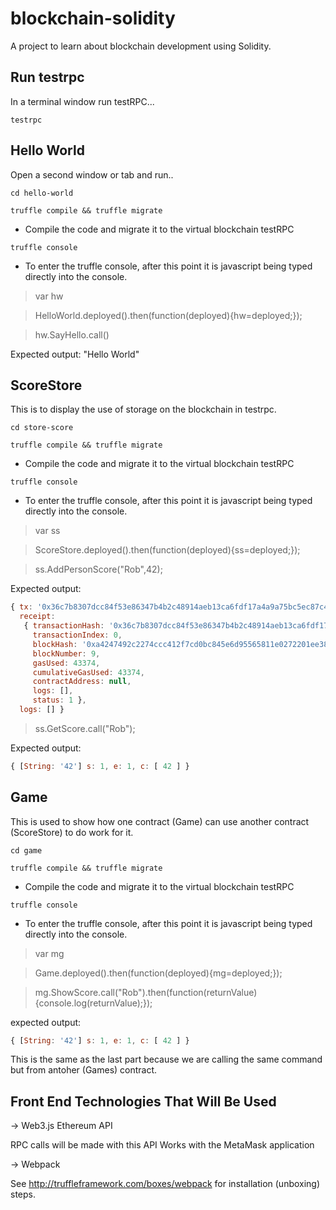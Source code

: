 # blockchain-solidity
A project to learn about blockchain development using Solidity.

## Run testrpc

In a terminal window run testRPC...

`testrpc`


## Hello World

Open a second window or tab and run..

`cd hello-world`

`truffle compile && truffle migrate`
- Compile the code and migrate it to the virtual blockchain testRPC

`truffle console`
- To enter the truffle console, after this point it is javascript being typed directly into the console.

> var hw

> HelloWorld.deployed().then(function(deployed){hw=deployed;});

> hw.SayHello.call()

Expected output: "Hello World"

## ScoreStore

This is to display the use of storage on the blockchain in testrpc.

`cd store-score`

`truffle compile && truffle migrate`
- Compile the code and migrate it to the virtual blockchain testRPC

`truffle console`
- To enter the truffle console, after this point it is javascript being typed directly into the console.

> var ss

> ScoreStore.deployed().then(function(deployed){ss=deployed;});

> ss.AddPersonScore("Rob",42);

Expected output:

```javascript
{ tx: '0x36c7b8307dcc84f53e86347b4b2c48914aeb13ca6fdf17a4a9a75bc5ec87c4e0',
  receipt:
   { transactionHash: '0x36c7b8307dcc84f53e86347b4b2c48914aeb13ca6fdf17a4a9a75bc5ec87c4e0',
     transactionIndex: 0,
     blockHash: '0xa4247492c2274ccc412f7cd0bc845e6d95565811e0272201ee38bb2341bc0aa2',
     blockNumber: 9,
     gasUsed: 43374,
     cumulativeGasUsed: 43374,
     contractAddress: null,
     logs: [],
     status: 1 },
  logs: [] }
  ```

> ss.GetScore.call("Rob");

Expected output:

```javascript
{ [String: '42'] s: 1, e: 1, c: [ 42 ] }
```

## Game

This is used to show how one contract (Game) can use another contract (ScoreStore) to do work for it.

`cd game`

`truffle compile && truffle migrate`
- Compile the code and migrate it to the virtual blockchain testRPC

`truffle console`
- To enter the truffle console, after this point it is javascript being typed directly into the console.

> var mg

> Game.deployed().then(function(deployed){mg=deployed;});

> mg.ShowScore.call("Rob").then(function(returnValue){console.log(returnValue);});

expected output:

```javascript
{ [String: '42'] s: 1, e: 1, c: [ 42 ] }
```

This is the same as the last part because we are calling the same command but from antoher (Games) contract.

## Front End Technologies That Will Be Used

-> Web3.js Ethereum API

RPC calls will be made with this API
Works with the MetaMask application

-> Webpack

See http://truffleframework.com/boxes/webpack for installation (unboxing) steps.










